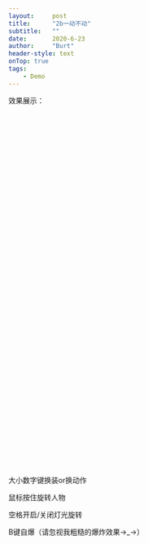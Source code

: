 ```yaml
---
layout:     post
title:      "2b一动不动"
subtitle:   ""
date:       2020-6-23
author:     "Burt"
header-style: text 
onTop: true
tags:
    - Demo
---
```





效果展示：

<script src="/unityProject/Build/UnityLoader.js"></script>
<script>
      UnityLoader.instantiate("unityContainer", "/unityProject/Build/Build.json");
</script>
<div id="unityContainer" style="width: 700px; height: 700px;"></div>

大小数字键换装or换动作

鼠标按住旋转人物

空格开启/关闭灯光旋转

B键自爆（请忽视我粗糙的爆炸效果→_→）
